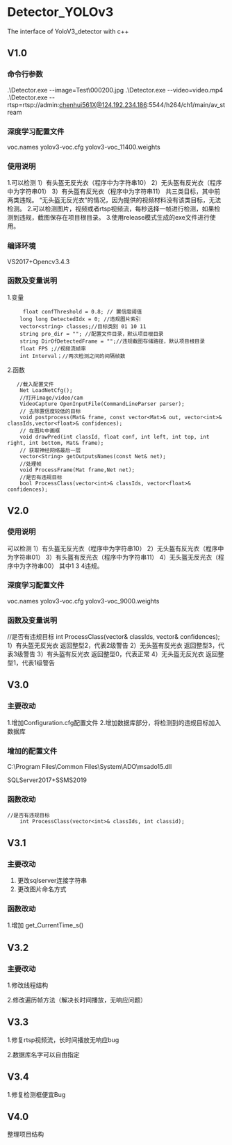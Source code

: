 # Detector_YOLOv3
The interface of YoloV3_detector with c++

## V1.0
### 命令行参数
.\Detector.exe --image=Test\000200.jpg
.\Detector.exe --video=video.mp4
.\Detector.exe --rtsp=rtsp://admin:chenhui561X@124.192.234.186:5544/h264/ch1/main/av_stream

### 深度学习配置文件
voc.names
yolov3-voc.cfg
yolov3-voc_11400.weights

### 使用说明
1.可以检测
   1）有头盔无反光衣（程序中为字符串10）
   2）无头盔有反光衣（程序中为字符串01）
   3）有头盔有反光衣（程序中为字符串11）
   共三类目标，其中前两类违规。
 “无头盔无反光衣”的情况，因为提供的视频材料没有该类目标，无法检测。
2.可以检测图片，视频或者rtsp视频流，每秒选择一帧进行检测，如果检测到违规，截图保存在项目根目录。
3.使用release模式生成的exe文件进行使用。

### 编译环境
VS2017+Opencv3.4.3

### 函数及变量说明
1.变量

```
     float confThreshold = 0.8; // 置信度阈值
​    long long DetectedIdx = 0; //违规图片索引
​    vector<string> classes;//目标类别 01 10 11
​    string pro_dir = ""; //配置文件目录，默认项目根目录
​    string DirOfDetectedFrame = "";//违规截图存储路径，默认项目根目录
​    float FPS ;//视频流帧率
​    int Interval；//两次检测之间的间隔帧数
```

   

2.函数

```
   //载入配置文件
​    Net LoadNetCfg();
​    //打开image/video/cam 
​    VideoCapture OpenInputFile(CommandLineParser parser);
​    // 去除置信度较低的目标
​    void postprocess(Mat& frame, const vector<Mat>& out, vector<int>&     classIds,vector<float>& confidences);
​    // 在图片中画框
​    void drawPred(int classId, float conf, int left, int top, int right, int bottom, Mat& frame);
​    // 获取神经网络最后一层
​    vector<String> getOutputsNames(const Net& net);
​    //处理帧
​    void ProcessFrame(Mat frame,Net net);
​    //是否有违规目标
​    bool ProcessClass(vector<int>& classIds, vector<float>& confidences);
```

## V2.0
### 使用说明
   可以检测
   1）有头盔无反光衣（程序中为字符串10）
   2）无头盔有反光衣（程序中为字符串01）
   3）有头盔有反光衣（程序中为字符串11）
   4）无头盔无反光衣（程序中为字符串00）
其中1 3 4违规。

### 深度学习配置文件
voc.names
yolov3-voc.cfg
yolov3-voc_9000.weights

### 函数及变量说明
   //是否有违规目标
    int ProcessClass(vector<int>& classIds, vector<float>& confidences);
   1）有头盔无反光衣 返回整型2，代表2级警告
   2）无头盔有反光衣 返回整型3，代表3级警告
   3）有头盔有反光衣 返回整型0，代表正常
   4）无头盔无反光衣 返回整型1，代表1级警告

## V3.0
   ### 主要改动

   1.增加Configuration.cfg配置文件
   2.增加数据库部分，将检测到的违规目标加入数据库

### 增加的配置文件

   C:\\Program Files\\Common Files\\System\\ADO\\msado15.dll

   SQLServer2017+SSMS2019

### 函数改动

 ```
 //是否有违规目标
​    int ProcessClass(vector<int>& classIds, int classid);
 ```

## V3.1

### 主要改动

1. 更改sqlserver连接字符串
2. 更改图片命名方式

###  函数改动

   1.增加 get_CurrentTime_s()

## V3.2

### 主要改动

1.修改线程结构

2.修改遍历帧方法（解决长时间播放，无响应问题）



## V3.3

1.修复rtsp视频流，长时间播放无响应bug

2.数据库名字可以自由指定



## V3.4

1.修复检测框便宜Bug

## V4.0

整理项目结构


